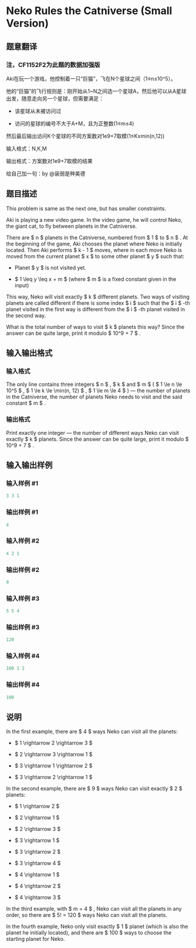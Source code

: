 # Neko Rules the Catniverse (Small Version)

## 题意翻译

### 注，CF1152F2为此题的数据加强版

Aki在玩一个游戏，他控制着一只“巨猫”，飞在N个星球之间（1≤n≤10^5）。

他的“巨猫”的飞行规则是：刚开始从1~N之间选一个星球A，然后他可以从A星球出发，随意走向另一个星球，但需要满足：

- 该星球从未被访问过

- 访问的星球的编号不大于A+M，且为正整数(1≤m≤4)

然后最后输出访问K个星球的不同方案数对1e9+7取模(1≤K≤min(n,12))

输入格式：N,K,M

输出格式：方案数对1e9+7取模的结果

给自己加一句：by @装弱是种美德 

## 题目描述

This problem is same as the next one, but has smaller constraints.

Aki is playing a new video game. In the video game, he will control Neko, the giant cat, to fly between planets in the Catniverse.

There are $ n $ planets in the Catniverse, numbered from $ 1 $ to $ n $ . At the beginning of the game, Aki chooses the planet where Neko is initially located. Then Aki performs $ k - 1 $ moves, where in each move Neko is moved from the current planet $ x $ to some other planet $ y $ such that:

- Planet $ y $ is not visited yet.

- $ 1 \leq y \leq x + m $ (where $ m $ is a fixed constant given in the input)

This way, Neko will visit exactly $ k $ different planets. Two ways of visiting planets are called different if there is some index $ i $ such that the $ i $ -th planet visited in the first way is different from the $ i $ -th planet visited in the second way.

What is the total number of ways to visit $ k $ planets this way? Since the answer can be quite large, print it modulo $ 10^9 + 7 $ .

## 输入输出格式

### 输入格式

The only line contains three integers $ n $ , $ k $ and $ m $ ( $ 1 \le n \le 10^5 $ , $ 1 \le k \le \min(n, 12) $ , $ 1 \le m \le 4 $ ) — the number of planets in the Catniverse, the number of planets Neko needs to visit and the said constant $ m $ .

### 输出格式

Print exactly one integer — the number of different ways Neko can visit exactly $ k $ planets. Since the answer can be quite large, print it modulo $ 10^9 + 7 $ .

## 输入输出样例

### 输入样例 #1

```cpp
3 3 1

```
### 输出样例 #1

```cpp
4

```
### 输入样例 #2

```cpp
4 2 1

```
### 输出样例 #2

```cpp
9

```
### 输入样例 #3

```cpp
5 5 4

```
### 输出样例 #3

```cpp
120

```
### 输入样例 #4

```cpp
100 1 2

```
### 输出样例 #4

```cpp
100

```
## 说明

In the first example, there are $ 4 $ ways Neko can visit all the planets:

- $ 1 \rightarrow 2 \rightarrow 3 $

- $ 2 \rightarrow 3 \rightarrow 1 $

- $ 3 \rightarrow 1 \rightarrow 2 $

- $ 3 \rightarrow 2 \rightarrow 1 $

In the second example, there are $ 9 $ ways Neko can visit exactly $ 2 $ planets:

- $ 1 \rightarrow 2 $

- $ 2 \rightarrow 1 $

- $ 2 \rightarrow 3 $

- $ 3 \rightarrow 1 $

- $ 3 \rightarrow 2 $

- $ 3 \rightarrow 4 $

- $ 4 \rightarrow 1 $

- $ 4 \rightarrow 2 $

- $ 4 \rightarrow 3 $

In the third example, with $ m = 4 $ , Neko can visit all the planets in any order, so there are $ 5! = 120 $ ways Neko can visit all the planets.

In the fourth example, Neko only visit exactly $ 1 $ planet (which is also the planet he initially located), and there are $ 100 $ ways to choose the starting planet for Neko.

